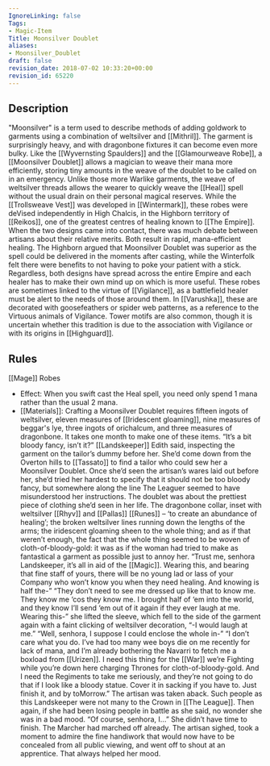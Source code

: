 ```yaml
---
IgnoreLinking: false
Tags:
- Magic-Item
Title: Moonsilver Doublet
aliases:
- Moonsilver_Doublet
draft: false
revision_date: 2018-07-02 10:33:20+00:00
revision_id: 65220
---
```


## Description
"Moonsilver" is a term used to describe methods of adding goldwork to garments using a combination of weltsilver and [[Mithril]]. The garment is surprisingly heavy, and with dragonbone fixtures it can become even more bulky. Like the [[Wyvernsting Spaulders]] and the [[Glamourweave Robe]], a [[Moonsilver Doublet]] allows a magician to weave their mana more efficiently, storing tiny amounts in the weave of the doublet to be called on in an emergency. Unlike those more Warlike garments, the weave of weltsilver threads allows the wearer to quickly weave the [[Heal]] spell without the usual drain on their personal magical reserves.
While the [[Trollsweave Vest]] was developed in [[Wintermark]], these robes were deVised independently in High Chalcis, in the Highborn territory of [[Reikos]], one of the greatest centres of healing known to [[The Empire]]. When the two designs came into contact, there was much debate between artisans about their relative merits. Both result in rapid, mana-efficient healing. The Highborn argued that Moonsilver Doublet was superior as the spell could be delivered in the moments after casting, while the Winterfolk felt there were benefits to not having to poke your patient with a stick. Regardless, both designs have spread across the entire Empire and each healer has to make their own mind up on which is more useful. 
These robes are sometimes linked to the virtue of [[Vigilance]], as a battlefield healer must be alert to the needs of those around them. In [[Varushka]], these are decorated with goosefeathers or spider web patterns, as a reference to the Virtuous animals of Vigilance. Tower motifs are also common, though it is uncertain whether this tradition is due to the association with Vigilance or with its origins in [[Highguard]].
## Rules
[[Mage]] Robes
* Effect: When you swift cast the Heal spell, you need only spend 1 mana rather than the usual 2 mana.
* [[Materials]]: Crafting a Moonsilver Doublet requires fifteen ingots of weltsilver, eleven measures of [[Iridescent gloaming]], nine measures of beggar's lye, three ingots of orichalcum, and three measures of dragonbone. It takes one month to make one of these items.
“It’s a bit bloody fancy, isn’t it?” [[Landskeeper]] Edith said, inspecting the garment on the tailor’s dummy before her. She’d come down from the Overton hills to [[Tassato]] to find a tailor who could sew her a Moonsilver Doublet. Once she’d seen the artisan’s wares laid out before her, she’d tried her hardest to specify that it should not be too bloody fancy, but somewhere along the line The Leaguer seemed to have misunderstood her instructions.
The doublet was about the prettiest piece of clothing she’d seen in her life. The dragonbone collar, inset with weltsilver [[Rhyv]] and [[Pallas]] [[Runes]] – ‘to create an abundance of healing’; the broken weltsilver lines running down the lengths of the arms; the iridescent gloaming sheen to the whole thing; and as if that weren’t enough, the fact that the whole thing seemed to be woven of cloth-of-bloody-gold: it was as if the woman had tried to make as fantastical a garment as possible just to annoy her.
“Trust me, senhora Landskeeper, it’s all in aid of the [[Magic]]. Wearing this, and bearing that fine staff of yours, there will be no young lad or lass of your Company who won’t know you when they need healing. And knowing is half the-”
“They don’t need to see me dressed up like that to know me. They know me ‘cos they know me. I brought half of ‘em into the world, and they know I’ll send ‘em out of it again if they ever laugh at me. Wearing this-” she lifted the sleeve, which fell to the side of the garment again with a faint clicking of weltsilver decoration, “-I would laugh at me.”
“Well, senhora, I suppose I could enclose the whole in-”
“I don’t care what you do. I’ve had too many wee boys die on me recently for lack of mana, and I’m already bothering the Navarri to fetch me a boxload from [[Urizen]]. I need this thing for the [[War]] we’re Fighting while you’re down here charging Thrones for cloth-of-bloody-gold. And I need the Regiments to take me seriously, and they’re not going to do that if I look like a bloody statue. Cover it in sacking if you have to. Just finish it, and by toMorrow.”
The artisan was taken aback. Such people as this Landskeeper were not many to the Crown in [[The League]]. Then again, if she had been losing people in battle as she said, no wonder she was in a bad mood. “Of course, senhora, I...”
She didn’t have time to finish. The Marcher had marched off already.
The artisan sighed, took a moment to admire the fine handiwork that would now have to be concealed from all public viewing, and went off to shout at an apprentice. That always helped her mood.